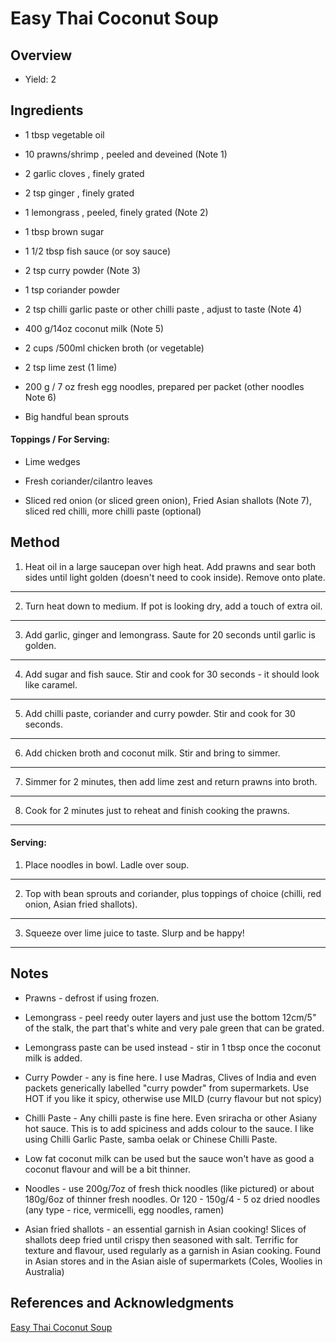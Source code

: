 # Easy Thai Coconut Soup

## Overview

- Yield: 2

## Ingredients

- 1 tbsp vegetable oil

- 10 prawns/shrimp , peeled and deveined (Note 1)

- 2 garlic cloves , finely grated

- 2 tsp ginger , finely grated

- 1 lemongrass , peeled, finely grated (Note 2)

- 1 tbsp brown sugar

- 1 1/2 tbsp fish sauce (or soy sauce)

- 2 tsp curry powder (Note 3)

- 1 tsp coriander powder

- 2 tsp chilli garlic paste or other chilli paste , adjust to taste (Note 4)

- 400 g/14oz coconut milk (Note 5)

- 2 cups /500ml chicken broth (or vegetable)

- 2 tsp lime zest (1 lime)

- 200 g / 7 oz fresh egg noodles, prepared per packet (other noodles Note 6)

- Big handful bean sprouts

#### Toppings / For Serving:

- Lime wedges

- Fresh coriander/cilantro leaves

- Sliced red onion (or sliced green onion), Fried Asian shallots (Note 7), sliced red chilli, more chilli paste (optional)

## Method

1. Heat oil in a large saucepan over high heat. Add prawns and sear both sides until light golden (doesn't need to cook inside). Remove onto plate.
---

2. Turn heat down to medium. If pot is looking dry, add a touch of extra oil.
---

3. Add garlic, ginger and lemongrass. Saute for 20 seconds until garlic is golden.
---

4. Add sugar and fish sauce. Stir and cook for 30 seconds - it should look like caramel.
---

5. Add chilli paste, coriander and curry powder. Stir and cook for 30 seconds.
---

6. Add chicken broth and coconut milk. Stir and bring to simmer.
---

7. Simmer for 2 minutes, then add lime zest and return prawns into broth.
---

8. Cook for 2 minutes just to reheat and finish cooking the prawns.
---

#### Serving:

1. Place noodles in bowl. Ladle over soup.
---

2. Top with bean sprouts and coriander, plus toppings of choice (chilli, red onion, Asian fried shallots).
---

3. Squeeze over lime juice to taste. Slurp and be happy!
---


## Notes

- Prawns - defrost if using frozen.

- Lemongrass - peel reedy outer layers and just use the bottom 12cm/5" of the stalk, the part that's white and very pale green that can be grated.

- Lemongrass paste can be used instead - stir in 1 tbsp once the coconut milk is added.

- Curry Powder - any is fine here. I use Madras, Clives of India and even packets generically labelled "curry powder" from supermarkets. Use HOT if you like it spicy, otherwise use MILD (curry flavour but not spicy)

- Chilli Paste - Any chilli paste is fine here. Even sriracha or other Asiany hot sauce. This is to add spiciness and adds colour to the sauce. I like using Chilli Garlic Paste, samba oelak or Chinese Chilli Paste.

- Low fat coconut milk can be used but the sauce won't have as good a coconut flavour and will be a bit thinner.

- Noodles - use 200g/7oz of fresh thick noodles (like pictured) or about 180g/6oz of thinner fresh noodles. Or 120 - 150g/4 - 5 oz dried noodles (any type - rice, vermicelli, egg noodles, ramen)

- Asian fried shallots - an essential garnish in Asian cooking! Slices of shallots deep fried until crispy then seasoned with salt. Terrific for texture and flavour, used regularly as a garnish in Asian cooking. Found in Asian stores and in the Asian aisle of supermarkets (Coles, Woolies in Australia)

## References and Acknowledgments

[Easy Thai Coconut Soup](https://www.recipetineats.com/easy-thai-coconut-soup-with-shrimp-prawns/)
